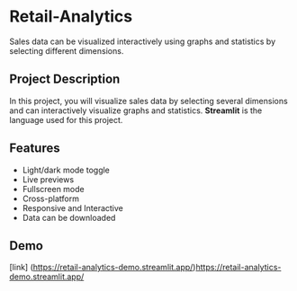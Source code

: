 # Retail-Analytics
Sales data can be visualized interactively using graphs and statistics by selecting different dimensions.

## Project Description
In this project, you will visualize sales data by selecting several dimensions and can interactively visualize graphs and statistics. **Streamlit** is the language used for this project.
## Features

- Light/dark mode toggle
- Live previews
- Fullscreen mode
- Cross-platform
- Responsive and Interactive
- Data can be downloaded



## Demo

[link]    (https://retail-analytics-demo.streamlit.app/)https://retail-analytics-demo.streamlit.app/
